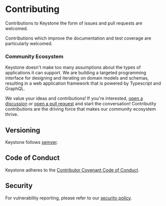 # Contributing

Contributions to Keystone the form of issues and pull requests are welcomed.

Contributions which improve the documentation and test coverage are particularly welcomed.

### Community Ecosystem

Keystone doesn't make too many assumptions about the types of applications it can support.
We are building a targeted programming interface for designing and iterating on domain models and schemas, resulting in a web application framework that is powered by Typescript and GraphQL.

We value your ideas and contributions!
If you're interested, [open a discussion](https://github.com/keystonejs/keystone/discussions/new/choose) or [open a pull request](https://github.com/keystonejs/keystone/pulls) and start the conversation!
Contributity contributions are the driving force that makes our community ecosystem thrive.

## Versioning

Keystone follows [semver](https://semver.org/).

## Code of Conduct

Keystone adheres to the [Contributor Covenant Code of Conduct](/CODE-OF-CONDUCT.md).

## Security

For vulnerability reporting, please refer to our [security policy](/SECURITY.md).
